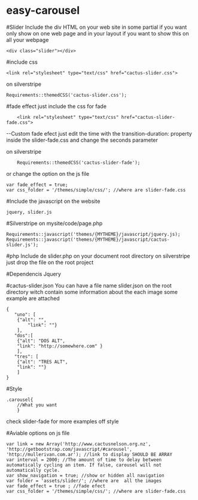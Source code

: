 easy-carousel
=============

#Slider
Include the div HTML on your web site in some partial if you want only show on one web page and in your layout if you want to show this on all your webpage

	<div class="slider"></div>
#include css

    <link rel="stylesheet" type="text/css" href="cactus-slider.css">

on silverstripe

    Requirements::themedCSS('cactus-slider.css');

#fade effect
just include the css for fade

        <link rel="stylesheet" type="text/css" href="cactus-slider-fade.css">

--Custom fade efect
just edit the time  with the transition-duration:  property inside the  slider-fade.css and change the  seconds parameter

	
on silverstripe

        Requirements::themedCSS('cactus-slider-fade');

or change the option on the js file

	var fade_effect = true;
	var css_folder = '/themes/simple/css/'; //where are slider-fade.css


#Include the javascript on the  website

	jquery, slider.js

#Silverstripe
on mysite/code/page.php

	Requirements::javascript('themes/{MYTHEME}/javascript/jquery.js);
	Requirements::javascript('themes/{MYTHEME}/javascript/cactus-slider.js');

#php
Include de slider.php on your document root directory  on silverstripe just drop the file on the root project

#Dependencis Jquery

#cactus-slider.json
You can have a file name slider.json on the root directory witch contain some information about the each image some example are attached

	{
	   "uno": [
		{"alt": "",
		    "link": ""}
		],
	   "dos":[
		{"alt": "DOS ALT",
		"link": "http://somewhere.com" }
		],
	   "tres": [
		{"alt": "TRES ALT",
		"link": ""}
		]
	}

#Style

	.carousel{
		//What you want
		}

check slider-fade for more examples off style

#Aviable options on js file

	var link = new Array('http://www.cactusnelson.org.nz', 'http://getbootstrap.com/javascript/#carousel', 'http://mullerivan.com.ar'); //link to display SHOULD BE ARRAY
	var interval = 2000; //The amount of time to delay between automatically cycling an item. If false, carousel will not automatically cycle.
	var show_navigation = true; //show or hidden all navigation
	var folder = 'assets/slider/'; //where are  all the images
	var fade_effect = true ; //fade efect
	var css_folder = '/themes/simple/css/'; //where are slider-fade.css
